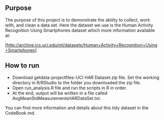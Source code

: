 ## Purpose
The purpose of this project is to demonstrate the ability to collect, work with, and clean a data set. Here the dataset we use is the Human Activity Recognition Using Smartphones dataset which more information available at:

[http://archive.ics.uci.edu/ml/datasets/Human+Activity+Recognition+Using+Smartphones]

## How to run
- Download getdata-projectfiles-UCI HAR Dataset.zip file. Set the working directory in R/RStudio to the folder you downloaded the zip file.
- Open run_analysis.R file and run the scripts in R in order.
- At the end, output will be written in a file called AvgMeanStdMeasurementsHARDataSet.txt.

You can find more information and details about this tidy dataset in the CodeBook.md.



